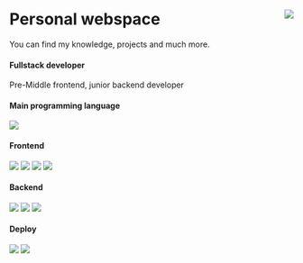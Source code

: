 # Personal webspace <a href="https://andrei-silin.pages.dev"><img align='right' src='https://raw.githubusercontent.com/shestaya-liniya/icons/main/button-open.svg'></a>

You can find my knowledge, projects and much more.

#### Fullstack developer
Pre-Middle frontend, junior backend developer

#### Main programming language
[![](https://raw.githubusercontent.com/shestaya-liniya/icons/main/ts-shield.svg)](https://www.typescriptlang.org/)

#### Frontend
[![](https://raw.githubusercontent.com/shestaya-liniya/icons/main/react-shield.svg)](https://react.dev/)
[![](https://raw.githubusercontent.com/shestaya-liniya/icons/main/solid-shield.svg)](https://www.solidjs.com/)
[![](https://raw.githubusercontent.com/shestaya-liniya/icons/main/tailwind-shield.svg)](https://tailwindcss.com/)
[![](https://raw.githubusercontent.com/shestaya-liniya/icons/main/css-shield.svg)](https://sass-lang.com/)

#### Backend
[![](https://raw.githubusercontent.com/shestaya-liniya/icons/main/trpc-shield.svg)](https://trpc.io/)
[![](https://raw.githubusercontent.com/shestaya-liniya/icons/main/nest-shield.svg)](https://nestjs.com/)
[![](https://raw.githubusercontent.com/shestaya-liniya/icons/main/zod-shield.svg)](https://zod.dev/)

#### Deploy
[![](https://raw.githubusercontent.com/shestaya-liniya/icons/main/cloudflare-shield.svg)](https://www.cloudflare.com/)
[![](https://raw.githubusercontent.com/shestaya-liniya/icons/main/vercel-shield.svg)](https://vercel.com/)
